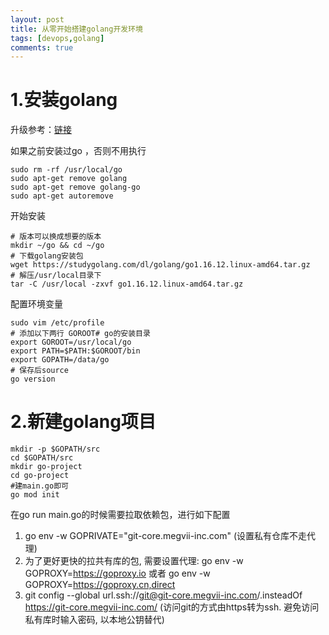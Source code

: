 ```yaml
---
layout: post
title: 从零开始搭建golang开发环境
tags: [devops,golang]
comments: true
---
```

# 1.安装golang
升级参考：[链接](https://zhuanlan.zhihu.com/p/453462046)

如果之前安装过go ，否则不用执行 
~~~
sudo rm -rf /usr/local/go
sudo apt-get remove golang
sudo apt-get remove golang-go
sudo apt-get autoremove
~~~

开始安装
~~~
# 版本可以换成想要的版本
mkdir ~/go && cd ~/go
# 下载golang安装包
wget https://studygolang.com/dl/golang/go1.16.12.linux-amd64.tar.gz
# 解压/usr/local目录下
tar -C /usr/local -zxvf go1.16.12.linux-amd64.tar.gz
~~~
配置环境变量
~~~
sudo vim /etc/profile
# 添加以下两行 GOROOT# go的安装目录
export GOROOT=/usr/local/go 
export PATH=$PATH:$GOROOT/bin
export GOPATH=/data/go
# 保存后source
go version
~~~
# 2.新建golang项目
~~~
mkdir -p $GOPATH/src
cd $GOPATH/src
mkdir go-project
cd go-project
#建main.go即可
go mod init
~~~
在go run main.go的时候需要拉取依赖包，进行如下配置
1. go env -w GOPRIVATE="git-core.megvii-inc.com" (设置私有仓库不走代理)
2. 为了更好更快的拉共有库的包, 需要设置代理: go env -w GOPROXY=https://goproxy.io 或者 go env -w GOPROXY=https://goproxy.cn,direct
3. git config --global url.ssh://git@git-core.megvii-inc.com/.insteadOf https://git-core.megvii-inc.com/ (访问git的方式由https转为ssh. 避免访问私有库时输入密码, 以本地公钥替代)


